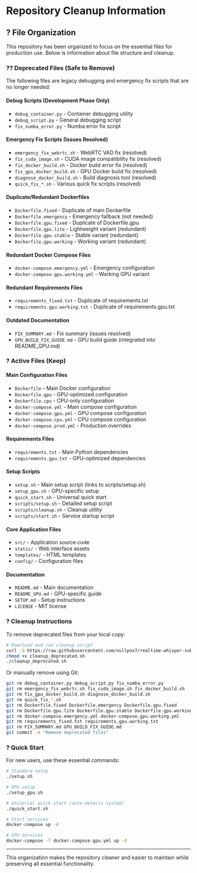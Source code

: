 # Repository Cleanup Information

## ? File Organization

This repository has been organized to focus on the essential files for production use. Below is information about file structure and cleanup.

### ?? Deprecated Files (Safe to Remove)

The following files are legacy debugging and emergency fix scripts that are no longer needed:

#### Debug Scripts (Development Phase Only)
- `debug_container.py` - Container debugging utility
- `debug_script.py` - General debugging script  
- `fix_numba_error.py` - Numba error fix script

#### Emergency Fix Scripts (Issues Resolved)
- `emergency_fix_webrtc.sh` - WebRTC VAD fix (resolved)
- `fix_cuda_image.sh` - CUDA image compatibility fix (resolved)
- `fix_docker_build.sh` - Docker build error fix (resolved)
- `fix_gpu_docker_build.sh` - GPU Docker build fix (resolved)
- `diagnose_docker_build.sh` - Build diagnosis tool (resolved)
- `quick_fix_*.sh` - Various quick fix scripts (resolved)

#### Duplicate/Redundant Dockerfiles
- `Dockerfile.fixed` - Duplicate of main Dockerfile
- `Dockerfile.emergency` - Emergency fallback (not needed)
- `Dockerfile.gpu.fixed` - Duplicate of Dockerfile.gpu
- `Dockerfile.gpu.lite` - Lightweight variant (redundant)
- `Dockerfile.gpu.stable` - Stable variant (redundant)
- `Dockerfile.gpu.working` - Working variant (redundant)

#### Redundant Docker Compose Files
- `docker-compose.emergency.yml` - Emergency configuration
- `docker-compose.gpu.working.yml` - Working GPU variant

#### Redundant Requirements Files
- `requirements_fixed.txt` - Duplicate of requirements.txt
- `requirements.gpu.working.txt` - Duplicate of requirements.gpu.txt

#### Outdated Documentation
- `FIX_SUMMARY.md` - Fix summary (issues resolved)
- `GPU_BUILD_FIX_GUIDE.md` - GPU build guide (integrated into README_GPU.md)

### ? Active Files (Keep)

#### Main Configuration Files
- `Dockerfile` - Main Docker configuration
- `Dockerfile.gpu` - GPU-optimized configuration  
- `Dockerfile.cpu` - CPU-only configuration
- `docker-compose.yml` - Main compose configuration
- `docker-compose.gpu.yml` - GPU compose configuration
- `docker-compose.cpu.yml` - CPU compose configuration
- `docker-compose.prod.yml` - Production overrides

#### Requirements Files
- `requirements.txt` - Main Python dependencies
- `requirements.gpu.txt` - GPU-optimized dependencies

#### Setup Scripts
- `setup.sh` - Main setup script (links to scripts/setup.sh)
- `setup_gpu.sh` - GPU-specific setup
- `quick_start.sh` - Universal quick start
- `scripts/setup.sh` - Detailed setup script
- `scripts/cleanup.sh` - Cleanup utility
- `scripts/start.sh` - Service startup script

#### Core Application Files
- `src/` - Application source code
- `static/` - Web interface assets
- `templates/` - HTML templates
- `config/` - Configuration files

#### Documentation
- `README.md` - Main documentation
- `README_GPU.md` - GPU-specific guide
- `SETUP.md` - Setup instructions
- `LICENSE` - MIT license

### ? Cleanup Instructions

To remove deprecated files from your local copy:

```bash
# Download and run cleanup script
curl -O https://raw.githubusercontent.com/nullpox7/realtime-whisper-subtitles-optimized/main/cleanup_deprecated.sh
chmod +x cleanup_deprecated.sh
./cleanup_deprecated.sh
```

Or manually remove using Git:

```bash
git rm debug_container.py debug_script.py fix_numba_error.py
git rm emergency_fix_webrtc.sh fix_cuda_image.sh fix_docker_build.sh
git rm fix_gpu_docker_build.sh diagnose_docker_build.sh
git rm quick_fix_*.sh
git rm Dockerfile.fixed Dockerfile.emergency Dockerfile.gpu.fixed
git rm Dockerfile.gpu.lite Dockerfile.gpu.stable Dockerfile.gpu.working
git rm docker-compose.emergency.yml docker-compose.gpu.working.yml
git rm requirements_fixed.txt requirements.gpu.working.txt
git rm FIX_SUMMARY.md GPU_BUILD_FIX_GUIDE.md
git commit -m "Remove deprecated files"
```

### ? Quick Start

For new users, use these essential commands:

```bash
# Standard setup
./setup.sh

# GPU setup  
./setup_gpu.sh

# Universal quick start (auto-detects system)
./quick_start.sh

# Start services
docker-compose up -d

# GPU services
docker-compose -f docker-compose.gpu.yml up -d
```

---

This organization makes the repository cleaner and easier to maintain while preserving all essential functionality.
